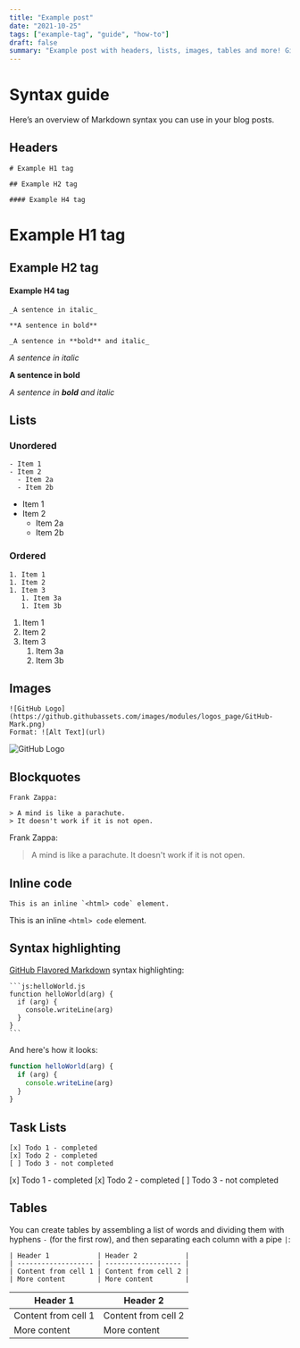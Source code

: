 ```yaml
---
title: "Example post"
date: "2021-10-25"
tags: ["example-tag", "guide", "how-to"]
draft: false
summary: "Example post with headers, lists, images, tables and more! Github Flavored Markdown guide with examples."
---
```


# Syntax guide

Here’s an overview of Markdown syntax you can use in your blog posts.

## Headers

```
# Example H1 tag

## Example H2 tag

#### Example H4 tag
```

# Example H1 tag

## Example H2 tag

#### Example H4 tag

```
_A sentence in italic_

**A sentence in bold**

_A sentence in **bold** and italic_
```

_A sentence in italic_

**A sentence in bold**

_A sentence in **bold** and italic_

## Lists

### Unordered

```
- Item 1
- Item 2
  - Item 2a
  - Item 2b
```

- Item 1
- Item 2
  - Item 2a
  - Item 2b

### Ordered

```
1. Item 1
1. Item 2
1. Item 3
   1. Item 3a
   1. Item 3b
```

1. Item 1
1. Item 2
1. Item 3
   1. Item 3a
   1. Item 3b

## Images

```
![GitHub Logo](https://github.githubassets.com/images/modules/logos_page/GitHub-Mark.png)
Format: ![Alt Text](url)
```

![GitHub Logo](https://github.githubassets.com/images/modules/logos_page/GitHub-Mark.png)

## Blockquotes

```
Frank Zappa:

> A mind is like a parachute.
> It doesn't work if it is not open.
```

Frank Zappa:

> A mind is like a parachute.
> It doesn't work if it is not open.

## Inline code

```
This is an inline `<html> code` element.
```

This is an inline `<html> code` element.

## Syntax highlighting

[GitHub Flavored Markdown](https://help.github.com/articles/basic-writing-and-formatting-syntax/) syntax highlighting:

````
```js:helloWorld.js
function helloWorld(arg) {
  if (arg) {
    console.writeLine(arg)
  }
}
```
````

And here's how it looks:

```js:helloWorld.js
function helloWorld(arg) {
  if (arg) {
    console.writeLine(arg)
  }
}
```

## Task Lists

```
[x] Todo 1 - completed
[x] Todo 2 - completed
[ ] Todo 3 - not completed
```

[x] Todo 1 - completed
[x] Todo 2 - completed
[ ] Todo 3 - not completed

## Tables

You can create tables by assembling a list of words and dividing them with hyphens `-` (for the first row), and then separating each column with a pipe `|`:

```
| Header 1            | Header 2            |
| ------------------- | ------------------- |
| Content from cell 1 | Content from cell 2 |
| More content        | More content        |
```

| Header 1            | Header 2            |
| ------------------- | ------------------- |
| Content from cell 1 | Content from cell 2 |
| More content        | More content        |
